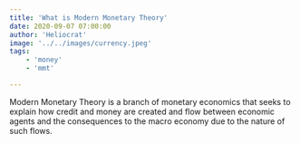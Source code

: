 ```yaml
---
title: 'What is Modern Monetary Theory'
date: 2020-09-07 07:00:00
author: 'Heliocrat'
image: '../../images/currency.jpeg'
tags: 
    - 'money'
    - 'mmt'

---
```


 
 Modern Monetary Theory is a branch of monetary economics that seeks to explain how credit and money are created and flow between economic agents and the consequences to the macro economy due to the nature of such flows.